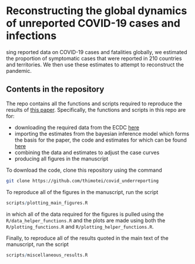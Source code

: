 # Reconstructing the global dynamics of unreported COVID-19 cases and infections
sing reported data on COVID-19 cases and fatalities globally, we estimated the proportion of symptomatic cases that were reported in 210 countries and territories. We then use these estimates to attempt to reconstruct the pandemic.

## Contents in the repository
The repo contains all the functions and scripts required to reproduce the results of [this paper](https://cmmid.github.io/topics/covid19/Under-Reporting.html). Specifically, the functions and scripts in this repo are for:
* downloading the required data from the ECDC [here](https://www.ecdc.europa.eu/en/publications-data/download-todays-data-geographic-distribution-covid-19-cases-worldwide)
* importing the estimates from the bayesian inference model which forms the basis for the paper, the code and estimates for which can be found [here](https://github.com/thimotei/CFR_calculation)
* combining the data and estimates to adjust the case curves
* producing all figures in the manuscript 

To download the code, clone this repository using the command

```sh
git clone https://github.com/thimotei/covid_underreporting
```

To reproduce all of the figures in the manuscript, run the script 
```r
scripts/plotting_main_figures.R
```

in which all of the data required for the figures is pulled using the `R/data_helper_functions.R` and the plots are made using both the `R/plotting_functions.R` and `R/plotting_helper_functions.R`.

Finally, to reproduce all of the results quoted in the main text of the manuscript, run the script 
```r
scripts/miscellaneous_results.R
```


